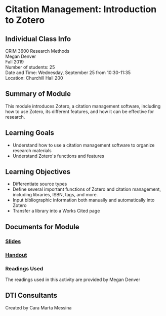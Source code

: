 # Citation Management: Introduction to Zotero

## Individual Class Info
CRIM 3600 Research Methods
<br>
Megan Denver
<br>
Fall 2019
<br>
Number of students: 25
<br>
Date and Time: Wednesday, September 25 from 10:30-11:35
<br>
Location: Churchill Hall 200

## Summary of Module
This module introduces Zotero, a citation management software, including how to use Zotero, its different features, and how it can be effective for research. 

## Learning Goals
- Understand how to use a citation management software to organize research materials 
- Understand Zotero's functions and features

## Learning Objectives
- Differentiate source types
- Define several important functions of Zotero and citation management, including libraries, ISBN, tags, and more.
- Input bibliographic information both manually and automatically into Zotero
- Transfer a library into a Works Cited page

## Documents for Module

### [Slides](https://github.com/NULabNortheastern/digitalassignmentshowcase/blob/master/citation_management/research_methods-fall2019-denver/handout.pdf)

### [Handout](https://github.com/NULabNortheastern/digitalassignmentshowcase/blob/master/citation_management/research_methods-fall2019-denver/handout.pdf)

### Readings Used
The readings used in this activity are provided by Megan Denver

## DTI Consultants
Created by Cara Marta Messina
